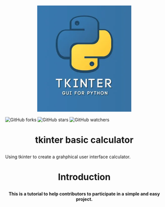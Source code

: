 <p align="center" width="100%">
<img src="tkin.webp" width="300">

</p>

![GitHub forks](https://img.shields.io/github/forks/Darrkzero/tkinter.svg?style=social&label=Fork&maxAge=2592000)
![GitHub stars](https://img.shields.io/github/stars/Darrkzero/tkinter.svg?style=social&label=Star&maxAge=2592000)
![GitHub watchers](https://img.shields.io/github/watchers/Darrkzero/tkinter.svg?style=social&label=Watch&maxAge=2592000)

# <p align="center">tkinter basic calculator</p>
Using tkinter to create a grahphical user interface calculator.

# <p align="center">Introduction</p>
<h4 align="center">This is a tutorial to help contributors to participate in a simple and easy project.</h4>

